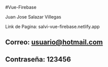 #Vue-Firebase


Juan Jose Salazar Villegas


Link de Pagina: salvi-vue-firebase.netlify.app



## Correo: usuario@hotmail.com
## Contraseña: 123456
